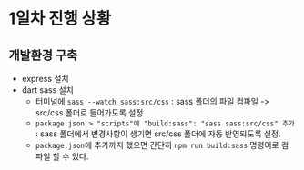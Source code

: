 # 1일차 진행 상황

## 개발환경 구축

- express 설치
- dart sass 설치
  - 터미널에 `sass --watch sass:src/css` : sass 폴더의 파일 컴파일 -> src/css 폴더로 들어가도록 설정
  - `package.json > "scripts"에 "build:sass": "sass sass:src/css" 추가` : sass 폴더에서 변경사항이 생기면 src/css 폴더에 자동 반영되도록 설정.
  - `package.json`에 추가까지 했으면 간단히 `npm run build:sass` 명령어로 컴파일 할 수 있다.
